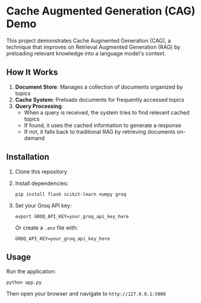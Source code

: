# Cache Augmented Generation (CAG) Demo

This project demonstrates Cache Augmented Generation (CAG), a technique that improves on Retrieval Augmented Generation (RAG) by preloading relevant knowledge into a language model's context.

## How It Works

1. **Document Store**: Manages a collection of documents organized by topics
2. **Cache System**: Preloads documents for frequently accessed topics
3. **Query Processing**:
   - When a query is received, the system tries to find relevant cached topics
   - If found, it uses the cached information to generate a response
   - If not, it falls back to traditional RAG by retrieving documents on-demand

## Installation

1. Clone this repository
2. Install dependencies:
   ```
   pip install flask scikit-learn numpy groq
   ```
3. Set your Groq API key:
   ```
   export GROQ_API_KEY=your_groq_api_key_here
   ```
   
   Or create a `.env` file with:
   ```
   GROQ_API_KEY=your_groq_api_key_here
   ```

## Usage

Run the application:
```
python app.py
```

Then open your browser and navigate to `http://127.0.0.1:5000`


